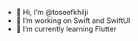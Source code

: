 - 👋 Hi, I’m @toseefkhilji
- 👀 I’m working on Swift and SwiftUI
- 🌱 I’m currently learning Flutter

<!---
toseefkhilji/toseefkhilji is a ✨ special ✨ repository because its `README.md` (this file) appears on your GitHub profile.
You can click the Preview link to take a look at your changes.
--->
